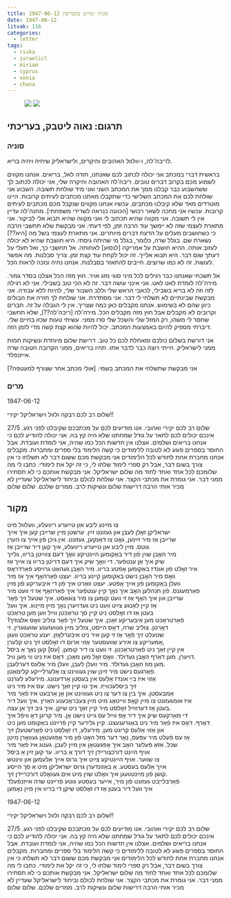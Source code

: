 ```yaml
---
title: 1947-06-12 סוניה ומרים בקפריסין
date: 1947-06-12
litvak: 116
categories:
  - letter
tags:
  - rivka
  - israelicl
  - miriam
  - cyprus
  - sonia
  - chana
---
```


<figure class="half">
    <a  href="/pupko-papers/assets/images/1947-06-12-miriam-1.jpg">
    <img src="/pupko-papers/assets/images/1947-06-12-miriam-1.jpg"></a>
    <a  href="/pupko-papers/assets/images/1947-06-12-miriam-2.jpg">
    <img src="/pupko-papers/assets/images/1947-06-12-miriam-2.jpg"></a>
</figure>

## תרגום: נאוה ליטבק, בעריכתי

### סוניה

לריבה'לה, ו-וולוול האהובים והיקרים, ולישראליק שיחיה ויהיה בריא.

בראשית דברי במכתב אני יכולה לכתוב לכם שאנחנו, תודה לאל, בריאים. אנחנו מקווים לשמוע מכם
בקרוב דברים
טובים. ריבה'לה האהובה והיקרה שלי, אני יכולה לכתוב לך ששהשבוע כבר קבלנו ממך את המכתב 
השני ואני מיד שולחת תשובה. השבוע אני שולחת לכם את המכתב השלישי כדי שתקבלו מאתנו
מכתבים לעיתים קרובות. היינו מוטרדים מאד שלא קיבלנו מכתבים. עכשיו אנחנו מקווים שנקבל מכם
מכתבים לעיתים קרובות. עכשיו אני מחכה לשאר רכושי [הכוונה כנראה לשרידי משפחתי].
מחנה'לה עדיין אין לי תשובה.
אני מקווה שהיא תכתוב לי ואני מקווה שהיא תבוא אלי לביקור. אני מתארת לעצמי שזה לא יימשך 
עוד הרבה זמן, לפי דעתי. אני מבקשת שלא תחשבי הרבה כי כשחושבים מעלים על הדעת דברים 
מיותרים.
אני מתארת לעצמי בשל מה [היא??] נשארת שם. בגלל שרה, כלומר, בגלל מי שהיתה גיסתי. היא 
חושבת שהיא לא יכולה לעזוב אותה. ההיא חושבת על אמריקה [לנסוע] לאחותה. אל תחשבי כך, 
ואל תעלי על דעתך שום דבר. היא תבוא אלייך. זה יכול לקחת עוד קצת זמן. צריך סבלנות. מה 
אפשר לעשות. זה לא כמו שרוצים. חייבים להתאזר בסבלנות. אנחנו נחיה ונזכה לראות הכל.

אל תשכחי שאנחנו כבר רגילים לכל מיני סוגי מזג אויר.
חוץ מזה הכל אצלנו בסדר גמור. מירה'לה לומדת לאט לאט. אני אינני עושה דבר. זה לא הכי טוב 
בשבילי. אני לא רגילה לזה וזה לא בריא בשבילי, לכאבי הראש שלי וללב השבור שלי, להיות ללא 
עבודה.
אני מבקשת שבינתיים לא תשלחי לי דבר. אני מסתדרת. אני שולחת לך חזרה את הבולים כיוון שהם 
לא בשימוש. אנחנו מקבלים כאן כמה שצריך. אין לי הגבלה על זה. חברים וקרובים לא מקבלים אבל 
חוץ מזה מקבלים הכל. מירה'לה [ריבה'לה??], שלא תחשבי שחסר לי משהו, רק המזל שלי והשכל שלי 
סרו ממני. עשיתי טעות שכזו בחיים שלי. דיברתי מספיק להיום באמצעות המכתב. יכול להיות שהוא 
קצת קשה מדי לזמן הזה.

אני דורשת בשלום כולכם ומאחלת לכם כל טוב. דרישת שלום מיוחדת ונשיקות חמות ממני 
לישראליק. הייתי רוצה כבר לדבר אתו. תהיו בריאים, ממני הקרובה הטובה  שרה 
אייזנפלד.

אני מבקשת שתשלחי את המכתב בשמי. [אולי מכתב אחר שצורף למעטפה?]


### מרים

1947-06-12

שלום רב לכם רבקה ולוול וישראליקל יקירי!!

שלום רב לכם יקירי ואהובי. אנו מודיעים לכם על מכתבכם שקיבלנו לפני רגע. 27/5 אינכם יכולים לכם לתאר על גודל שמחתנו שלא היה קץ בה. אני יכולה להודיע לכם כי אנחנו בריאים ושלמים. אצלנו אין חדשות הכל כמו שהיה, אני לומדת ועובדת. אבל החוסר בספרים פוגע לא לטובה ללימודים כי קשה הלימוד בלי ספרים ומחברות. מקבלים אנחנו מחברת אחת לחודש לכל הלימודים אני מבקשת מכם ששום דבר לא תשלחו כי אין צורך בשום דבר, אבל רק ספרי לימוד שלחו לי, כי זה יקל את לימודי. כתבו לי מה שלומכם לכל אחד ואחד לחוד מה שלום ישראליקל. אני מבקשת אותכם כי לא תסתירו ממני דבר. אני גומרת את מכתבי הקצר. אני שולחת לכולם וביחוד לישראליקל שעדיין לא מכיר אותי הרבה דרישות שלום ונשיקות לרב. ממרים שלכם. שלום שלום

## מקור

צו מײַנע ליבע און טײַערע ריוועלע, וועלוול מיט  
ישראליקן זאׇלן לעבן און געזונט זײַן. ערשטן  מיין שרײַבן קען איך אײַך  
שרײַבן אַז מיר זײַנען, גאׇט צו דאַנקען, געזונט. אין גיכן פֿון אײַך צו הערן  
גוטס. מײַן ליבע און טײַערע ריוועלע, איך קען דיר שרײַבן אַז  
מיר האׇבן שוין פֿון דיר באַקומען הײַנטיקע וואׇך דעם צווײַטן בריוו, גלײַך  
שיק איך אַן ענטפֿער. די וואׇך שיק איך דעם דריטן בריוו צו אײַך אַז  
איר זאׇלט פֿון אונדז באַקומען אׇפֿטע בריוו. מיר האׇבן געהאַט גרויסע פֿאַרדראׇס  
וואׇס מיר האׇבן נישט באַקומען קײנע בריוו. יעצט פֿאַרהאׇף איך אז מיר  
וועלן באַקומען פֿון אײַך אׇפֿטע. יעצט וואַרט איך פֿון די איבעריקע פֿון מײַן  
פאַרמעגנס. פֿון חנהלען האׇב איך נאׇך קיין ענטפֿער איך פֿאַרהאׇף אַז זי וועט מיר  
שרײַבן און איך האׇף אַז זי וועט קומען צו מיר צוגאַסט. איך שטעל זיך פֿאׇר  
אַז קיין לאַנגע צײַט וועט ניט געדויערן נאׇך מײַן מייַנוג. איך וועל  
בעטן אַז דו זאׇלסט ניט קיין סך טראַכטן ווײַל ווען מען טראַכט  
פֿאַרטראַכט מען איבעריקע זאַכן. איך שטעל זיך פֿאׇר צוליב וואׇס אלצוזיך1  
דאׇרטן. צוליב שרה, דאׇס הייסט, צוליב מײַן געוועזענע שוועגערין. זי  
שטעלט זיך פֿאׇר אַז זי קען איר ניט איבערלאׇזן. יענע טראַכט וועגן  
אַמעריקע צו אירע שוועסטער אַזוי ארום דו זאׇלסט זיך ניט קלערן,  
אין קיין זאַך ניט פֿאַרטראַכטן. זי וועט צו דיר קומען. [עס] קען נאׇך אַ ביסל  
דויערן. מען דאַרף האׇבן געדולד. וואׇס זאׇל מען מאַכן. דאׇס איז ניט ווי מען וויל.  
מען מוז האׇבן געדולד. מיר וועלן לעבן, וועלן מיר אַלעס דערלעבן.  
פֿאַרגעס נישט מיר זײַנן שוין געוווינט צו אַלערליייִקע קלימאַטן.  
אַזוי איז בײַ אונדז אַלעס אין בעסטן אׇרדענונג. מירעלע לערנט  
זיך ביסלעכווייַז. איך טו קיין זאַך נישט. עס איז מיר ניט  
אַמבעסטן. איך בין צו דער צו ניט געוווינט און אׇן אַרבעט איז פֿאַר מיר  
איז אומגעזונט צו מײַן קאׇפּ ווייטאׇג מיט מײַן צעבראׇכענע האַרץ .איך וועל דיר  
בעטן אַז דערווײַל זאׇלסט מיר קיין זאַך ניט שיקן. איך גיב זיך אַן עצה.  
די מאַרקעס שיק איך דיר אׇפּ ווײַל עס גייט נישט אׇן. מיר קריגן דאׇ וויפֿל איך  
דאַרף. דאׇס איז פֿאַר מיר ניט באַגרענעצט. קיין גלידער קיין פֿרײַנט באַקומט מען ניט  
און אַזוי אַלעס קריגט מען. מירעלע, דו זאׇלסט ניט פֿאׇרשטעלן זיך  
אַז עס פֿעלט מיר עפּעס, נאׇר דער מזל האׇט פֿון מיר אׇפּגעטאׇן געוואׇרן מיטן  
שכל. אַזאַ פֿעלער האׇב איך אׇפּגעטאׇן אין מײַן לעבן. גענוג איז פֿאַר מיר  
אויף הײַנט דורכצוריידן זיך דורך אַ בריוו. ער קען זײַן אַ ביסל  
צו שווער. אויף הײַנטיקע צײַט איך גרוס אײַך אַלעמען און ווינטש  
אײַך אַלעס בעסטע. אַ באַזונדערן גרוס ישראליקן מיט אַ סך הייסע  
קושן פֿון מײַנטוועגן איך וואׇלט שוין מיט אים געוואׇלט דורכריידן זיך.  
פֿאַרבלייַבט געזונט פֿון מיר, אײַער בעסטע גוטע פֿרײַנט שרה אײַזנפֿעלד  
איך וועל דיר בעטן אַז דו זאׇלסט שיקן די בריוו אין מײַן נאׇמען  


1947-06-12

שלום רב לכם רבקה ולוול וישראליקל יקירי!!

שלום רב לכם יקירי ואהובי. אנו מודיעים לכם על מכתבכם שקיבלנו לפני
רגע. 27/5 אינכם יכולים לכם לתאר על גודל שמחתנו שלא היה קץ בה. אני
יכולה להודיע לכם כי אנחנו בריאים ושלמים. אצלנו אין חדשות הכל כמו שהיה,
אני לומדת ועובדת. אבל החוסר בספרים פוגע לא לטובה ללימודים כי קשה
הלימוד בלי ספרים ומחברות. מקבלים אנחנו מחברת אחת לחודש לכל הלימודים
אני מבקשת מכם ששום דבר לא תשלחו כי אין צורך בשום דבר, אבל רק
ספרי לימוד שלחו לי, כי זה יקל את לימודי. כתבו לי מה שלומכם לכל
אחד ואחד לחוד מה שלום ישראליקל. אני מבקשת אותכם כי לא תסתירו
ממני דבר. אני גומרת את מכתבי הקצר. אני שולחת לכולם וביחוד לישראליקל
שעדיין לא מכיר אותי הרבה דרישות שלום ונשיקות לרב. ממרים שלכם. שלום שלום
